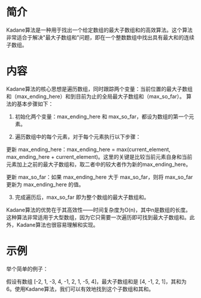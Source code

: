 
# 简介
Kadane算法是一种用于找出一个给定数组的最大子数组和的高效算法。这个算法非常适合于解决"最大子数组和"问题，即在一个整数数组中找出具有最大和的连续子数组。

# 内容
Kadane算法的核心思想是遍历数组，同时跟踪两个变量：当前位置的最大子数组和（max_ending_here）和到目前为止的全局最大子数组和（max_so_far）。
算法的基本步骤如下：

1. 初始化两个变量：max_ending_here 和 max_so_far，都设为数组的第一个元素。
   
2. 遍历数组中的每个元素，对于每个元素执行以下步骤：

  更新 max_ending_here：max_ending_here = max(current_element, max_ending_here + current_element)。这里的关键是比较当前元素自身和当前元素加上之前的最大子数组和，取二者中的较大者作为新的max_ending_here。

  更新 max_so_far：如果 max_ending_here 大于 max_so_far，则将 max_so_far 更新为 max_ending_here 的值。

3. 完成遍历后，max_so_far 即为整个数组的最大子数组和。

Kadane算法的优势在于其高效性——时间复杂度为O(n)，其中n是数组的长度。这种算法非常适用于大型数组，因为它只需要一次遍历即可找到最大子数组和。此外，Kadane算法也很容易理解和实现。

# 示例

举个简单的例子：

假设有数组 [-2, 1, -3, 4, -1, 2, 1, -5, 4]，最大子数组和是 [4, -1, 2, 1]，其和为 6。使用Kadane算法，我们可以有效地找到这个子数组和其和。
